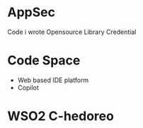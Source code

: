 # AppSec

Code i wrote
Opensource Library
Credential


# Code Space
- Web based IDE platform
- Copilot

# WSO2 C-hedoreo

